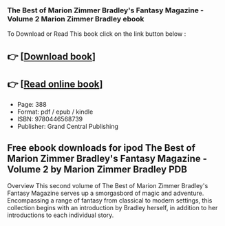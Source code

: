 ### The Best of Marion Zimmer Bradley's Fantasy Magazine - Volume 2 Marion Zimmer Bradley ebook

To Download or Read This book click on the link button below :

## 👉  [**[Download book](http://get-pdfs.com/download.php?group=book&from=github.com&id=721630&lnk=1079 "Download book")**]

## 👉  [**[Read online book](http://get-pdfs.com/download.php?group=book&from=github.com&id=721630&lnk=1079 "Read online book")**]


* Page: 388
* Format: pdf / epub / kindle
* ISBN: 9780446568739
* Publisher: Grand Central Publishing



## Free ebook downloads for ipod The Best of Marion Zimmer Bradley's Fantasy Magazine - Volume 2 by Marion Zimmer Bradley PDB


Overview
This second volume of The Best of Marion Zimmer Bradley&#039;s Fantasy Magazine serves up a smorgasbord of magic and adventure. Encompassing a range of fantasy from classical to modern settings, this collection begins with an introduction by Bradley herself, in addition to her introductions to each individual story.



